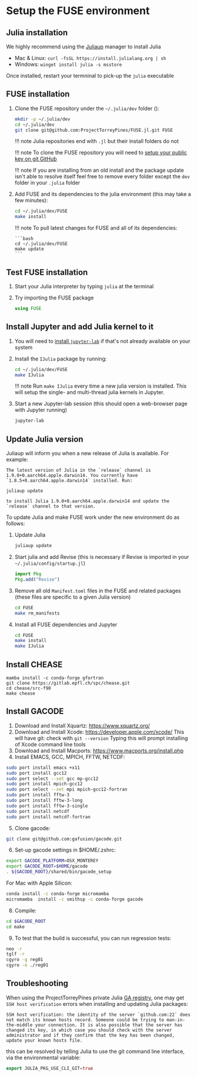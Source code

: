 # Setup the FUSE environment

## Julia installation
We highly recommend using the [Juliaup](https://github.com/JuliaLang/juliaup) manager to install Julia
* Mac & Linux: `curl -fsSL https://install.julialang.org | sh`
* Windows: `winget install julia -s msstore`

Once installed, restart your termninal to pick-up the `julia` executable

## FUSE installation
1. Clone the FUSE repository under the `~/.julia/dev` folder ():

   ```bash
   mkdir -p ~/.julia/dev
   cd ~/.julia/dev
   git clone git@github.com:ProjectTorreyPines/FUSE.jl.git FUSE
   ```

   !!! note
       Julia repositories end with `.jl` but their install folders do not

   !!! note
       To clone the FUSE repository you will need to [setup your public key on git GitHub](https://docs.github.com/en/authentication/connecting-to-github-with-ssh/adding-a-new-ssh-key-to-your-github-account)

   !!! note
       If you are installing from an old install and the package update isn't able to resolve itself feel free to remove every folder except the `dev` folder in your `.julia` folder

1. Add FUSE and its dependencies to the julia environment (this may take a few minutes):

   ```bash
   cd ~/.julia/dev/FUSE
   make install
   ```

   !!! note
       To pull latest changes for FUSE and all of its dependencies:

       ```bash
       cd ~/.julia/dev/FUSE
       make update
       ```

## Test FUSE installation
1. Start your Julia interpreter by typing `julia` at the terminal

1. Try importing the FUSE package

   ```julia
   using FUSE
   ```

## Install Jupyter and add Julia kernel to it
1. You will need to [install `jupyter-lab`](https://jupyterlab.readthedocs.io/en/stable/getting_started/installation.html) if that's not already available on your system 

1. Install the `IJulia` package by running:

   ```bash
   cd ~/.julia/dev/FUSE
   make IJulia
   ```

   !!! note
       Run `make IJulia` every time a new julia version is installed.
       This will setup the single- and multi-thread julia kernels in Jupyter.

1. Start a new Jupyter-lab session (this should open a web-browser page with Jupyter running)

   ```bash
   jupyter-lab
   ```

## Update Julia version
Juliaup will inform you when a new release of Julia is available. For example:

```
The latest version of Julia in the `release` channel is 1.9.0+0.aarch64.apple.darwin14. You currently have `1.8.5+0.aarch64.apple.darwin14` installed. Run:

juliaup update

to install Julia 1.9.0+0.aarch64.apple.darwin14 and update the `release` channel to that version.
```

To update Julia and make FUSE work under the new environment do as follows:

1. Update Julia
   ```bash
   juliaup update
   ```

1. Start julia and add Revise (this is necessary if Revise is imported in your `~/.julia/config/startup.jl`)
   ```julia
   import Pkg
   Pkg.add("Revise")
   ```

1. Remove all old `Manifest.toml` files in the FUSE and related packages (these files are specific to a given Julia version)
   ```bash
   cd FUSE
   make rm_manifests
   ```

1. Install all FUSE dependencies and Jupyter
   ```bash
   cd FUSE
   make install
   make IJulia
   ```

## Install CHEASE
```
mamba install -c conda-forge gfortran
git clone https://gitlab.epfl.ch/spc/chease.git
cd chease/src-f90
make chease
```

## Install GACODE

1. Download and Install Xquartz: https://www.xquartz.org/
2. Download and Install Xcode: https://developer.apple.com/xcode/
   This will have git: check with `git --version`
   Typing this will prompt installing of Xcode command line tools
3. Download and Install Macports: https://www.macports.org/install.php
4. Install EMACS, GCC, MPICH, FFTW, NETCDF:
```bash
sudo port install emacs +x11
sudo port install gcc12
sudo port select --set gcc mp-gcc12
sudo port install mpich-gcc12
sudo port select --set mpi mpich-gcc12-fortran   
sudo port install fftw-3
sudo port install fftw-3-long
sudo port install fftw-3-single
sudo port install netcdf
sudo port install netcdf-fortran
```
5. Clone gacode:
```bash
git clone git@github.com:gafusion/gacode.git
```
6. Set-up gacode settings in $HOME/.zshrc:
```bash
export GACODE_PLATFORM=OSX_MONTEREY
export GACODE_ROOT=$HOME/gacode
. ${GACODE_ROOT}/shared/bin/gacode_setup
```
For Mac with Apple Silicon:
```bash
conda install -c conda-forge micromamba
micromamba  install -c smithsp -c conda-forge gacode
```
8. Compile:
```bash
cd $GACODE_ROOT
cd make
```
9. To test that the build is successful, you can run regression tests:
```bash
neo -r
tglf -r
cgyro -g reg01
cgyro -e ./reg01
```

## Troubleshooting
When using the ProjectTorreyPines private Julia [GA registry](https://github.com/ProjectTorreyPines/GAregistry), one may get `SSH host verification` errors when installing and updating Julia packages:

```
SSH host verification: the identity of the server `github.com:22` does not match its known hosts record. Someone could be trying to man-in-the-middle your connection. It is also possible that the server has changed its key, in which case you should check with the server administrator and if they confirm that the key has been changed, update your known hosts file.
```

this can be resolved by telling Julia to use the git command line interface, via the environmental variable:

```julia
export JULIA_PKG_USE_CLI_GIT=true
```

